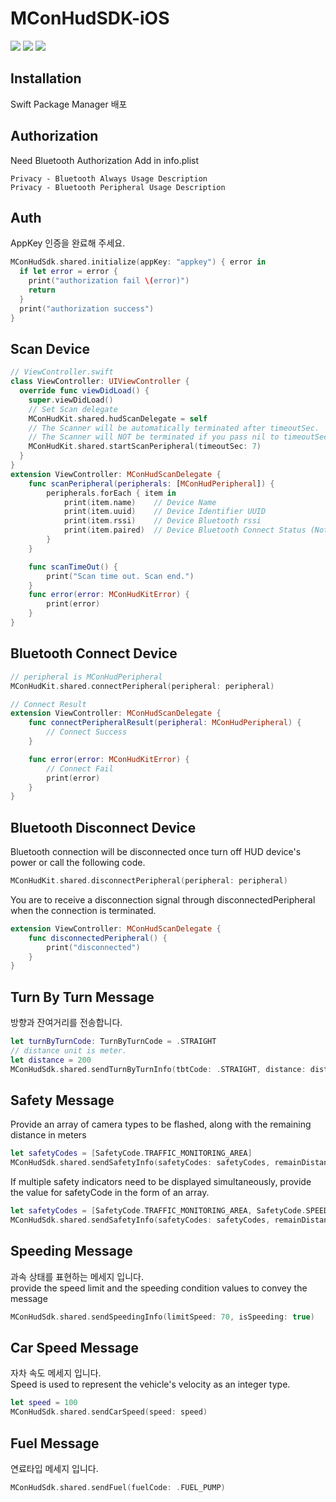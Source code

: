 # MConHudSDK-iOS
<div align="left">
  <img src="https://img.shields.io/badge/Swift-FA7343?style=flat&logo=swift&logoColor=white"/>
  <img src="https://img.shields.io/badge/version-1.0-blue.svg"/>  
  <img src="https://img.shields.io/badge/Platform-iOS-orange.svg"/>  
</div>

## Installation
Swift Package Manager 배포

## Authorization
Need Bluetooth Authorization Add in info.plist

```
Privacy - Bluetooth Always Usage Description
Privacy - Bluetooth Peripheral Usage Description
```

## Auth
AppKey 인증을 완료해 주세요.

```swift
MConHudSdk.shared.initialize(appKey: "appkey") { error in
  if let error = error {
    print("authorization fail \(error)")
    return
  }
  print("authorization success")
}
```

## Scan Device
```swift
// ViewController.swift
class ViewController: UIViewController {
  override func viewDidLoad() {
    super.viewDidLoad()
    // Set Scan delegate
    MConHudKit.shared.hudScanDelegate = self
    // The Scanner will be automatically terminated after timeoutSec.
    // The Scanner will NOT be terminated if you pass nil to timeoutSec.
    MConHudKit.shared.startScanPeripheral(timeoutSec: 7)
  }
}
extension ViewController: MConHudScanDelegate {
    func scanPeripheral(peripherals: [MConHudPeripheral]) {
        peripherals.forEach { item in
            print(item.name)    // Device Name
            print(item.uuid)    // Device Identifier UUID
            print(item.rssi)    // Device Bluetooth rssi
            print(item.paired)  // Device Bluetooth Connect Status (Not BLE Connection)
        }
    }

    func scanTimeOut() {
        print("Scan time out. Scan end.")
    }
    func error(error: MConHudKitError) {
        print(error)
    }
}
```

## Bluetooth Connect Device
```swift
// peripheral is MConHudPeripheral
MConHudKit.shared.connectPeripheral(peripheral: peripheral)
```

```swift
// Connect Result
extension ViewController: MConHudScanDelegate {
    func connectPeripheralResult(peripheral: MConHudPeripheral) {
        // Connect Success
    }

    func error(error: MConHudKitError) {
        // Connect Fail
        print(error)
    }
}
```

## Bluetooth Disconnect Device
Bluetooth connection will be disconnected once turn off HUD device's power or call the following code. 

```swift
MConHudKit.shared.disconnectPeripheral(peripheral: peripheral)
```

You are to receive a disconnection signal through disconnectedPeripheral when the connection is terminated.

```swift
extension ViewController: MConHudScanDelegate {
    func disconnectedPeripheral() {
        print("disconnected")
    }
}
```

## Turn By Turn Message
방향과 잔여거리를 전송합니다.

```swift
let turnByTurnCode: TurnByTurnCode = .STRAIGHT
// distance unit is meter.
let distance = 200
MConHudSdk.shared.sendTurnByTurnInfo(tbtCode: .STRAIGHT, distance: distance)
```

## Safety Message
Provide an array of camera types to be flashed, along with the remaining distance in meters

```swift
let safetyCodes = [SafetyCode.TRAFFIC_MONITORING_AREA]
MConHudSdk.shared.sendSafetyInfo(safetyCodes: safetyCodes, remainDistance: 100)
```

If multiple safety indicators need to be displayed simultaneously, provide the value for safetyCode in the form of an array.

```swift
let safetyCodes = [SafetyCode.TRAFFIC_MONITORING_AREA, SafetyCode.SPEED_BREAKER]
MConHudSdk.shared.sendSafetyInfo(safetyCodes: safetyCodes, remainDistance: 100)
```

## Speeding Message
과속 상태를 표현하는 메세지 입니다.  
provide the speed limit and the speeding condition values to convey the message

```swift
MConHudSdk.shared.sendSpeedingInfo(limitSpeed: 70, isSpeeding: true)
```

## Car Speed Message
자차 속도 메세지 입니다.  
Speed is used to represent the vehicle's velocity as an integer type.

```swift
let speed = 100
MConHudSdk.shared.sendCarSpeed(speed: speed)
```

## Fuel Message
연료타입 메세지 입니다.

```swift
MConHudSdk.shared.sendFuel(fuelCode: .FUEL_PUMP)
```




